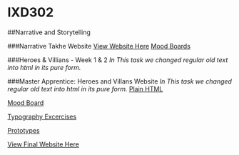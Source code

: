 # IXD302

##Narrative and Storytelling

###Narrative Takhe Website
[View Website Here]()
[Mood Boards](https://uk.pinterest.com/grahamie/bird-project/)


###Heroes & Villians - Week 1 & 2
*In This task we changed regular old text into html in its pure form.*

###Master Apprentice: Heroes and Villans Website
*In This task we changed regular old text into html in its pure form.*
[Plain HTML](https://amygrahamie.github.io/IXD302/Sherlock-Holmes/heroes-and-villains.html)

[Mood Board](https://uk.pinterest.com/grahamie/sherlock-holmes-uni/)

[Typography Excercises]()

[Prototypes]()

[View Final Website Here](https://amygrahamie.github.io/IXD302/Sherlock-Holmes/heroes-and-villains2.html)
